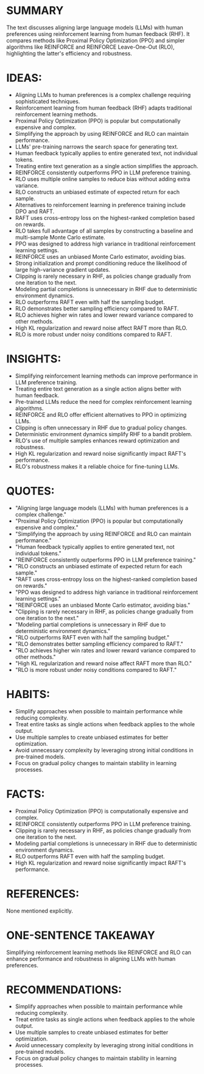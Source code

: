 # SUMMARY
The text discusses aligning large language models (LLMs) with human preferences using reinforcement learning from human feedback (RHF). It compares methods like Proximal Policy Optimization (PPO) and simpler algorithms like REINFORCE and REINFORCE Leave-One-Out (RLO), highlighting the latter's efficiency and robustness.

# IDEAS:
- Aligning LLMs to human preferences is a complex challenge requiring sophisticated techniques.
- Reinforcement learning from human feedback (RHF) adapts traditional reinforcement learning methods.
- Proximal Policy Optimization (PPO) is popular but computationally expensive and complex.
- Simplifying the approach by using REINFORCE and RLO can maintain performance.
- LLMs' pre-training narrows the search space for generating text.
- Human feedback typically applies to entire generated text, not individual tokens.
- Treating entire text generation as a single action simplifies the approach.
- REINFORCE consistently outperforms PPO in LLM preference training.
- RLO uses multiple online samples to reduce bias without adding extra variance.
- RLO constructs an unbiased estimate of expected return for each sample.
- Alternatives to reinforcement learning in preference training include DPO and RAFT.
- RAFT uses cross-entropy loss on the highest-ranked completion based on rewards.
- RLO takes full advantage of all samples by constructing a baseline and multi-sample Monte Carlo estimate.
- PPO was designed to address high variance in traditional reinforcement learning settings.
- REINFORCE uses an unbiased Monte Carlo estimator, avoiding bias.
- Strong initialization and prompt conditioning reduce the likelihood of large high-variance gradient updates.
- Clipping is rarely necessary in RHF, as policies change gradually from one iteration to the next.
- Modeling partial completions is unnecessary in RHF due to deterministic environment dynamics.
- RLO outperforms RAFT even with half the sampling budget.
- RLO demonstrates better sampling efficiency compared to RAFT.
- RLO achieves higher win rates and lower reward variance compared to other methods.
- High KL regularization and reward noise affect RAFT more than RLO.
- RLO is more robust under noisy conditions compared to RAFT.

# INSIGHTS:
- Simplifying reinforcement learning methods can improve performance in LLM preference training.
- Treating entire text generation as a single action aligns better with human feedback.
- Pre-trained LLMs reduce the need for complex reinforcement learning algorithms.
- REINFORCE and RLO offer efficient alternatives to PPO in optimizing LLMs.
- Clipping is often unnecessary in RHF due to gradual policy changes.
- Deterministic environment dynamics simplify RHF to a bandit problem.
- RLO's use of multiple samples enhances reward optimization and robustness.
- High KL regularization and reward noise significantly impact RAFT's performance.
- RLO's robustness makes it a reliable choice for fine-tuning LLMs.

# QUOTES:
- "Aligning large language models (LLMs) with human preferences is a complex challenge."
- "Proximal Policy Optimization (PPO) is popular but computationally expensive and complex."
- "Simplifying the approach by using REINFORCE and RLO can maintain performance."
- "Human feedback typically applies to entire generated text, not individual tokens."
- "REINFORCE consistently outperforms PPO in LLM preference training."
- "RLO constructs an unbiased estimate of expected return for each sample."
- "RAFT uses cross-entropy loss on the highest-ranked completion based on rewards."
- "PPO was designed to address high variance in traditional reinforcement learning settings."
- "REINFORCE uses an unbiased Monte Carlo estimator, avoiding bias."
- "Clipping is rarely necessary in RHF, as policies change gradually from one iteration to the next."
- "Modeling partial completions is unnecessary in RHF due to deterministic environment dynamics."
- "RLO outperforms RAFT even with half the sampling budget."
- "RLO demonstrates better sampling efficiency compared to RAFT."
- "RLO achieves higher win rates and lower reward variance compared to other methods."
- "High KL regularization and reward noise affect RAFT more than RLO."
- "RLO is more robust under noisy conditions compared to RAFT."

# HABITS:
- Simplify approaches when possible to maintain performance while reducing complexity.
- Treat entire tasks as single actions when feedback applies to the whole output.
- Use multiple samples to create unbiased estimates for better optimization.
- Avoid unnecessary complexity by leveraging strong initial conditions in pre-trained models.
- Focus on gradual policy changes to maintain stability in learning processes.

# FACTS:
- Proximal Policy Optimization (PPO) is computationally expensive and complex.
- REINFORCE consistently outperforms PPO in LLM preference training.
- Clipping is rarely necessary in RHF, as policies change gradually from one iteration to the next.
- Modeling partial completions is unnecessary in RHF due to deterministic environment dynamics.
- RLO outperforms RAFT even with half the sampling budget.
- High KL regularization and reward noise significantly impact RAFT's performance.

# REFERENCES:
None mentioned explicitly.

# ONE-SENTENCE TAKEAWAY
Simplifying reinforcement learning methods like REINFORCE and RLO can enhance performance and robustness in aligning LLMs with human preferences.

# RECOMMENDATIONS:
- Simplify approaches when possible to maintain performance while reducing complexity.
- Treat entire tasks as single actions when feedback applies to the whole output.
- Use multiple samples to create unbiased estimates for better optimization.
- Avoid unnecessary complexity by leveraging strong initial conditions in pre-trained models.
- Focus on gradual policy changes to maintain stability in learning processes.